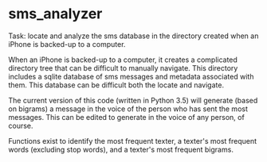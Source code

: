 # sms_analyzer

Task: locate and analyze the sms database in the directory created when an iPhone is backed-up to a computer.

When an iPhone is backed-up to a computer, it creates a complicated directory tree that can be difficult to manually navigate. This directory includes a sqlite database of sms messages and metadata associated with them. This database can be difficult both the locate and navigate.

The current version of this code (written in Python 3.5) will generate (based on bigrams) a message in the voice of the person who has sent the most messages. This can be edited to generate in the voice of any person, of course.

Functions exist to identify the most frequent texter, a texter's most frequent words (excluding stop words), and a texter's most frequent bigrams.
